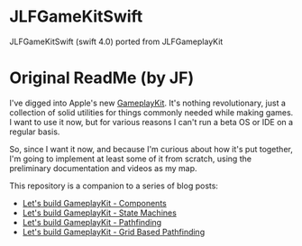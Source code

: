 # JLFGameKitSwift
JLFGameKitSwift (swift 4.0) ported from JLFGameplayKit

# Original ReadMe (by JF)

I've digged into Apple's new [GameplayKit](https://developer.apple.com/library/prerelease/ios/documentation/General/Conceptual/GameplayKit_Guide/). It's nothing revolutionary, just a collection of solid utilities for things commonly needed while making games. I want to use it now, but for various reasons I can't run a beta OS or IDE on a regular basis.

So, since I want it now, and because I'm curious about how it's put together, I'm going to implement at least some of it from scratch, using the preliminary documentation and videos as my map.

This repository is a companion to a series of blog posts:

 * [Let's build GameplayKit - Components](http://www.jonathanfischer.net/lets-build-gameplaykit-components/)
 * [Let's build GameplayKit - State Machines](http://www.jonathanfischer.net/lets-build-gameplaykit-state-machines/)
 * [Let's build GameplayKit - Pathfinding](http://www.jonathanfischer.net/lets-build-gameplaykit-pathfinding/)
 * [Let's build GameplayKit - Grid Based Pathfinding](http://www.jonathanfischer.net/lets-build-gameplaykit-grid-pathfinding/)
